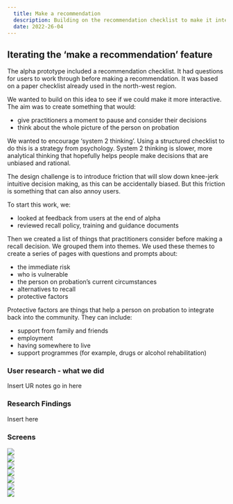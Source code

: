 ```yaml
---
  title: Make a recommendation
  description: Building on the recommendation checklist to make it interactive
  date: 2022-26-04
---
```


## Iterating the ‘make a recommendation’ feature
The alpha prototype included a recommendation checklist. It had questions for users to work through before making a recommendation. It was based on a paper checklist already used in the north-west region.

We wanted to build on this idea to see if we could make it more interactive. The aim was to create something that would: 

* give practitioners a moment to pause and consider their decisions
* think about the whole picture of the person on probation

We wanted to encourage ‘system 2 thinking’. Using a structured checklist to do this is a strategy from psychology. System 2 thinking is slower, more analytical thinking that hopefully helps people make decisions that are unbiased and rational.

The design challenge is to introduce friction that will slow down knee-jerk intuitive decision making, as this can be accidentally biased. But this friction is something that can also annoy users.

To start this work, we:
* looked at feedback from users at the end of alpha 
* reviewed recall policy, training and guidance documents

Then we created a list of things that practitioners consider before making a recall decision. We grouped them into themes. We used these themes to create a series of pages with questions and prompts about:
* the immediate risk
* who is vulnerable 
* the person on probation’s current circumstances
* alternatives to recall
* protective factors

Protective factors are things that help a person on probation to integrate back into the community. They can include:
* support from family and friends
* employment
* having somewhere to live
* support programmes (for example, drugs or alcohol rehabilitation)

### User research - what we did
Insert UR notes go in here

### Research Findings
Insert here

### Screens
<img src="/rec-flow/rf-1-risk.png"/><br>
<img src="/rec-flow/rf-2-vuln.png"/><br>
<img src="/rec-flow/rf-3-curcum.png"/><br>
<img src="/rec-flow/rf-4-protectf.png"/><br>
<img src="/rec-flow/rf-5-alt.png"/><br>
<img src="/rec-flow/rf-6-CYA.png"/><br>
<img src="/rec-flow/rf-7-confirm.png"/><br>




